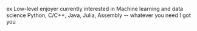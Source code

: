 ex Low-level enjoyer
currently interested in Machine learning and data science
Python, C/C++, Java, Julia, Assembly -- whatever you need I got you
